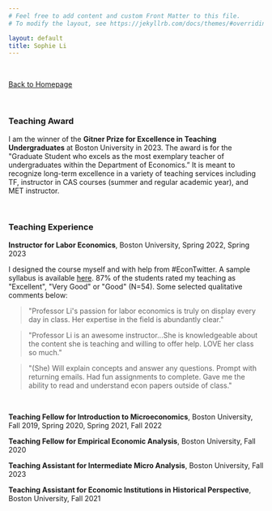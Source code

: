 ```yaml
---
# Feel free to add content and custom Front Matter to this file.
# To modify the layout, see https://jekyllrb.com/docs/themes/#overriding-theme-defaults

layout: default
title: Sophie Li
---
```


<br/>

[Back to Homepage](./home)

<br/>

### Teaching Award

I am the winner of the **Gitner Prize for Excellence in Teaching Undergraduates** at Boston University in 2023. The award is for the "Graduate Student who excels as the most exemplary teacher of undergraduates within the Department of Economics.”  It is meant to recognize long-term excellence in a variety of teaching services including TF, instructor in CAS courses (summer and regular academic year), and MET instructor.

<br/>

### Teaching Experience

**Instructor for Labor Economics**, Boston University, Spring 2022, Spring 2023

I designed the course myself and with help from #EconTwitter. A sample syllabus is available [here](pdfs/EC356_Syllabus.pdf). 87% of the students rated my teaching as "Excellent", "Very Good" or "Good" (N=54). Some selected qualitative comments below:


> "Professor Li's passion for labor economics is truly on display every day in class. Her expertise in the field is abundantly clear."

> "Professor Li is an awesome instructor...She is knowledgeable about the content she is teaching and willing to offer help. LOVE her class so much."

> "(She) Will explain concepts and answer any questions. Prompt with returning emails. Had fun assignments to complete. Gave me the ability to read and understand econ papers outside of class."


<br/>

**Teaching Fellow for Introduction to Microeconomics**, Boston University, Fall 2019, Spring 2020, Spring 2021, Fall 2022

**Teaching Fellow for Empirical Economic Analysis**, Boston University, Fall 2020

**Teaching Assistant for Intermediate Micro Analysis**, Boston University, Fall 2023

**Teaching Assistant for Economic Institutions in Historical Perspective**, Boston University, Fall 2021
